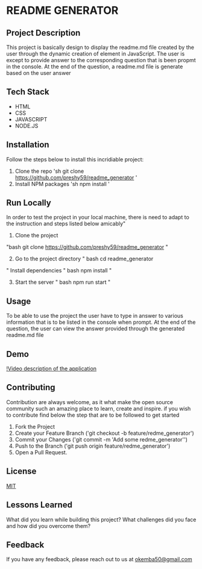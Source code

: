 
# README GENERATOR

## Project Description
This project is basically design to display the readme.md file created by the user through the dynamic creation of element in JavaScript. The user is  except to provide answer to the corresponding question that is been propmt in the console. At the end of the question, a readme.md file is generate based on the user answer



## Tech Stack

 * HTML
 * CSS
 * JAVASCRIPT
 * NODE.JS


## Installation

Follow the steps below to install this incridiable project:

1. Clone the repo
   'sh
   git clone https://github.com/preshy59/readme_generator
   '
2. Install NPM packages
   'sh
   npm install
   '
    
## Run Locally

In order to test the project in your local machine, there is need to adapt to the instruction and steps listed below amicably"

1. Clone the project

"bash
  git clone https://github.com/preshy59/readme_generator
"

2. Go to the project directory
"
bash
  cd readme_generator

"
Install dependencies
"
bash
  npm install
"

3. Start the server
"
bash
  npm run start
"

## Usage

To be able to use the project the user have to type in answer to various information that is to be listed in the console when prompt. At the end of the question, the user can view the answer provided through the generated readme.md file

## Demo

[!Video description of the application](https://youtu.be/U4ctMPPrBO4)


## Contributing

Contribution are always welcome, as it what make the open source community such an amazing place to learn, create and inspire. if you wish to contribute find below the step that  are to be followed to get started

1. Fork the Project
2. Create your Feature Branch ('git checkout -b feature/redme_generator')
3. Commit your Changes ('git commit -m 'Add some redme_generator'')
4. Push to the Branch ('git push origin feature/redme_generator')
5. Open a Pull Request.


## License

[MIT](https://choosealicense.com/licenses/mit/)


## Lessons Learned

What did you learn while building this project? What challenges did you face and how did you overcome them?



## Feedback

If you have any feedback, please reach out to us at okemba50@gmail.com



